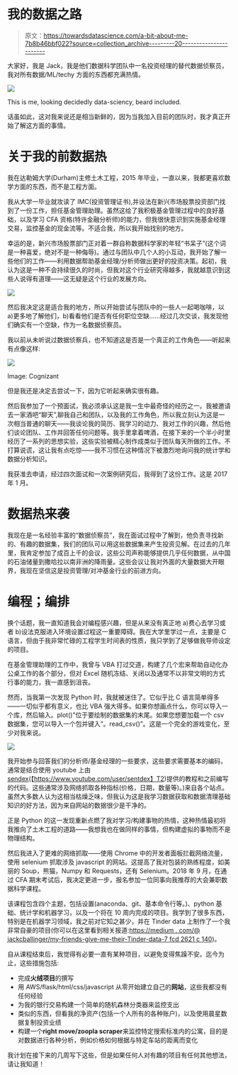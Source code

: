 # 我的数据之路

> 原文：<https://towardsdatascience.com/a-bit-about-me-7b8b46bbf022?source=collection_archive---------20----------------------->

大家好，我是 Jack，我是他们数据科学团队中一名投资经理的替代数据侦察员，我对所有数据/ML/techy 方面的东西都充满热情。

![](img/c73be9b43ced6b6eb7ac1cdeccaf68fe.png)

This is me, looking decidedly data-sciency, beard included.

话虽如此，这对我来说还是相当新鲜的，因为当我加入目前的团队时，我才真正开始了解这方面的事情。

# 关于我的前数据热

我在达勒姆大学(Durham)主修土木工程，2015 年毕业，一直以来，我都更喜欢数学方面的东西，而不是工程方面。

我从大学一毕业就攻读了 IMC(投资管理证书),并设法在新兴市场股票投资部门找到了一份工作，担任基金管理助理。虽然这给了我积极基金管理过程中的良好基础，以及学习 CFA 资格(特许金融分析师)的能力，但我很快意识到实施基金经理交易，监控基金的现金流等。不适合我，所以我开始找别的地方。

幸运的是，新兴市场股票部门正对着一群自称数据科学家的年轻“书呆子”(这个词是一种喜爱，绝对不是一种侮辱)。通过与团队中几个人的小互动，我开始了解一些他们的工作——利用数据帮助基金经理/分析师做出更好的投资决策。起初，我认为这是一种不会持续很久的时尚，但我对这个行业研究得越多，我就越意识到这些人说得有道理——这无疑是这个行业的发展方向。

![](img/0b13b07b9a4d3a17ed09f9a7e8a67719.png)

然后我决定这是适合我的地方，所以开始尝试与团队中的一些人一起喝咖啡，以 a)更多地了解他们，b)看看他们是否有任何职位空缺……经过几次交谈，我发现他们确实有一个空缺，作为一名数据侦察员。

我以前从未听说过数据侦察兵，也不知道这是否是一个真正的工作角色——听起来有点像这样:

![](img/61407e30ca4e80f3af7e594ae6a85ad9.png)

Image: Cognizant

但是我还是决定去尝试一下，因为它听起来确实很有趣。

然后我参加了一个预面试，我必须承认这是我一生中最奇怪的经历之一。我被邀请去一家酒吧“聊天”,聊我自己和团队，以及我的工作角色，所以我立刻认为这是一次相当普通的聊天——我谈论我的简历、我学习的动力、我对工作的兴趣，然后他们谈论团队、工作并回答任何问题等。我手里拿着啤酒，在接下来的一个半小时里经历了一系列的思想实验，这些实验被精心制作成类似于团队每天所做的工作。不打算说谎，这让我有点吃惊——我不习惯在这种情况下被激烈地询问我的统计学和数据分析知识。

我获准去申请，经过四次面试和一次案例研究后，我得到了这份工作。这是 2017 年 1 月。

# 数据热来袭

我现在是一名经验丰富的“数据侦察员”，我在面试过程中了解到，他负责寻找新的、有趣的数据集，我们的团队可以用这些数据集来产生投资见解。在过去的几年里，我肯定参加了成百上千的会议，这些公司声称能够提供几乎任何数据，从中国的石油储量到撒哈拉以南非洲的降雨量。这些会议让我对外面的大量数据大开眼界，我现在坚信这是投资管理/对冲基金行业的前进方向。

# 编程；编排

换个话题，我一直知道我会对编程感兴趣，但是从来没有真正地 a)费心去学习或者 b)设法克服进入环境设置过程这一重要障碍。我在大学里学过一点，主要是 C 语言，但由于我非常忙碌的工程学生时间表的性质，我只学到了足够做我导师设定的项目。

在基金管理助理的工作中，我曾与 VBA 打过交道，构建了几个宏来帮助自动化办公桌工作的各个部分，但对 Excel 随机冻结、关闭以及通常不以非常文明的方式行事的能力，我一直感到沮丧。

然而，当我第一次发现 Python 时，我就被迷住了。它似乎比 C 语言简单得多——一切似乎都有意义，也比 VBA 强大得多。如果你想画点什么，你可以导入一个库，然后输入。plot()"位于要绘制的数据集的末尾。如果您想要加载一个 csv 数据集，您可以导入一个包并键入”。read_csv()”。这是一个完全的游戏变化，至少对我来说。

![](img/cfeacc76921b5b21f21df44f737fac10.png)

我开始参与回答我们的分析师/基金经理的一些要求，这些要求需要基本的编码，通常是结合使用 youtube 上由[sendex](https://medium.com/u/e6ae4c70fe05?source=post_page-----7b8b46bbf022--------------------------------)(【https://www.youtube.com/user/sentdex】T2)提供的教程和之前编写的代码。这些通常涉及网络抓取各种指标(价格，日期，数量等)。)来自各个站点。虽然大多数人认为这相当枯燥乏味，但我认为这是我学习数据获取和数据清理基础知识的好方法，因为来自网站的数据很少是干净的。

正是 Python 的这一发现重新点燃了我对学习/构建事物的热情，这种热情最初将我推向了土木工程的道路——我想我也在做同样的事情，但构建虚拟的事物而不是物理结构。

然后我进入了更难的网络抓取——使用 Chrome 中的开发者面板拦截网络流量，使用 selenium 抓取涉及 javascript 的网站。这提高了我对包装的熟练程度，如美丽的 Soup，熊猫，Numpy 和 Requests，还有 Selenium。2018 年 9 月，在通过 CFA 期末考试后，我决定更进一步，报名参加一位同事向我推荐的大会兼职数据科学课程。

该课程包含四个主题，包括设置(anaconda、git、基本命令行等。)、python 基础、统计学和机器学习，以及一个将在 10 周内完成的项目。我学到了很多东西，特别是在机器学习领域，我之前对它知之甚少，并在 Tinder data 上制作了一个我非常自豪的项目(你可以在这里看到相关报道:[https://medium . com/@ jackcballinger/my-friends-give-me-their-Tinder-data-7 fcd 2621 c 140](https://medium.com/@jackcballinger/my-friends-gave-me-their-tinder-data-7fcd2621c140))。

自从课程结束后，我觉得有必要一直有某种项目，以避免变得焦躁不安。迄今为止，这些措施包括:

*   完成**火绒项目**的撰写
*   用 AWS/flask/html/css/javascript 从零开始建立自己的**网站**，这些我都没有任何经验
*   为我的银行交易构建一个简单的随机森林分类器来监控支出
*   类似的东西，但看我的净资产(包括一个人所有的各种账户)，以及使用晨星数据复制投资业绩
*   构建一个**right move/zoopla scraper**来监控特定搜索标准内的公寓，目的是对数据进行各种分析，例如价格如何根据与特定车站的距离而变化

我计划在接下来的几周写下这些，但是如果任何人对有趣的项目有任何其他想法，请让我知道！